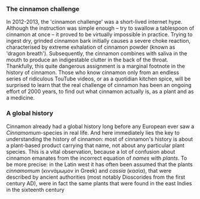 <param ve-config
	title="Cinnamon: two thousand years of botanical disambiguation"
	banner="https://github.com/JSTOR-Labs/plant-humanities/raw/master/images/cinnamon_banner_image.jpg"
	layout="vtl"
	num-maps="0"
	num-images="0"
	num-specimens="0"
	num-primary-sources="0"
	author="Wouter Klein">

### The cinnamon challenge

In 2012-2013, the 'cinnamon challenge' was a short-lived internet hype. Although the instruction was simple enough – try to swallow a tablespoon of cinnamon at once – it proved to be virtually impossible in practice. Trying to ingest dry, grinded cinnamon bark initially causes a severe choke reaction, characterised by extreme exhalation of cinnamon powder (known as 'dragon breath'). Subsequently, the cinnamon combines with saliva in the mouth to produce an indigestable clutter in the back of the throat. Thankfully, this <span url="https://doi.org/10.1542/peds.2012-3418">quite dangerous assignment</span> is a marginal footnote in the history of cinnamon. Those who know cinnamon only from an endless series of ridiculous TouTube videos, or as a quotidian kitchen spice, will be surprised to learn that the real challenge of cinnamon has been an ongoing effort of 2000 years, to find out what cinnamon actually is, as a plant and as a medicine.

### A global history

Cinnamon already had a global history long before any European ever saw a _Cinnamomum_-species in real life. And here immediately lies the key to understanding the history of cinnamon: most of cinnamon's history is about a plant-based product carrying that name, not about any particular plant species. This is a vital observation, because a lot of confusion about cinnamon emanates from the incorrect equation of _names_ with _plants_. To be more precise: in the Latin west it has often been assumed that the plants _cinnamomum_ (κιννάμωμον in Greek) and _cassia_ (κασία), that were described by ancient authorities (most notably Dioscorides from the first century AD), were in fact the same plants that were found in the east Indies in the sixteenth century
<!--stackedit_data:
eyJoaXN0b3J5IjpbNzA2ODY0MjYsLTEwMTExODI5NjYsLTIxMz
U3MDIyMjAsLTc3NjU4MDQyMyw3ODU3OTM0NDIsMTczMDIxMTQ1
Niw3MTc3MzA2ODMsLTM1NzcwOTIwMSwxNzYxOTE4NzI1LC0xMj
I0ODE3NDQ0LC0xMDY1NDkzNzM0LDQ4MjYyNzcyOCwyMDg5MzM3
NTQ4LC03OTAyNDQzNTFdfQ==
-->